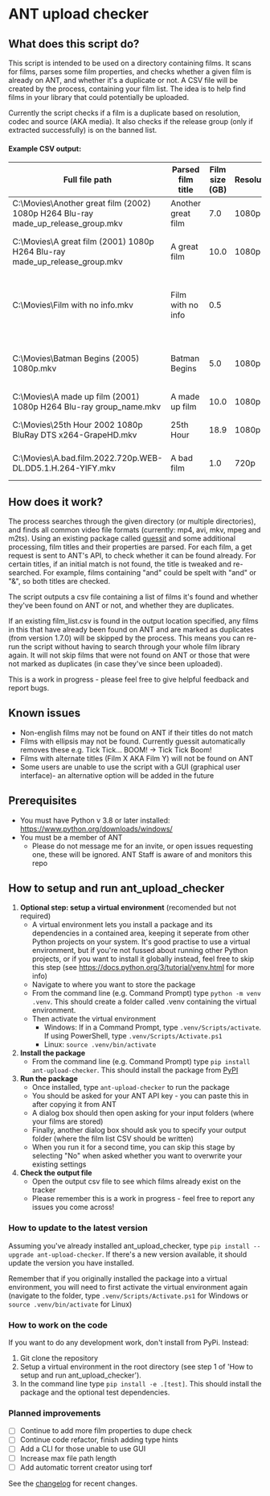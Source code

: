 # ANT upload checker

## What does this script do?
This script is intended to be used on a directory containing films. It scans for films, parses some film properties, and checks whether a given film is already on ANT, and whether it's a duplicate or not. A CSV file will be created by the process, containing your film list. The idea is to help find films in your library that could potentially be uploaded.

Currently the script checks if a film is a duplicate based on resolution, codec and source (AKA media). It also checks if the release group (only if extracted successfully) is on the banned list.

#### Example CSV output:
| Full file path                                                                   | Parsed film title  | Film size (GB) | Resolution | Codec | Source  | Release group         | Already on ANT?                                                                                                  |Info |
|----------------------------------------------------------------------------------|--------------------|----------------|------------|-------|---------|-----------------------|------------------------------------------------------------------------------------------------------------------|-|
| C:\Movies\Another great film (2002) 1080p H264 Blu-ray made_up_release_group.mkv | Another great film | 7.0            | 1080p      | H264  | Blu-ray | made_up_release_group | Uploadable - potentially        | Film does not exist, or could not match title|
| C:\Movies\A great film (2001) 1080p H264 Blu-ray made_up_release_group.mkv       | A great film       | 10.0           | 1080p      | H264  | Blu-ray | made_up_release_group | Uploadable                                    | A film with 1080p/H264/Web does not already exists. link               |
| C:\Movies\Film with no info.mkv                                                  | Film with no info  | 0.5            |            |       |         |                       | Duplicate - potentially               |         On ANT, but could not dupe check (could not extract resolution/codec/media from filename). test_link |
| C:\Movies\Batman Begins (2005) 1080p.mkv                                         | Batman Begins      | 5.0            | 1080p      |       |         |                       | Duplicate - partial  | A film with 1080p already exists. Could not extract and check codec/media from filename. link |
| C:\Movies\A made up film (2001) 1080p H264 Blu-ray group_name.mkv                | A made up film     | 10.0           | 1080p      | H264  | Blu-ray | group_name            | Duplicate                                                                  | Exact filename already exists: link  |
| C:\Movies\25th Hour 2002 1080p BluRay DTS x264-GrapeHD.mkv                       | 25th Hour          | 18.9           | 1080p      | H264  | Blu-ray | grapehd            | Duplicate                                               | A film with 1080p/H264/Blu-ray already exists: link     |
| C:\Movies\A.bad.film.2022.720p.WEB-DL.DD5.1.H.264-YIFY.mkv                       | A bad film         | 1.0            | 720p       | H264  | Web     | yify                  | Banned                                                                          | Release group 'yify' is banned from ANT - do not upload|




## How does it work?

The process searches through the given directory (or multiple directories), and finds all common video file formats (currently: mp4, avi, mkv, mpeg and m2ts). Using an existing package called [guessit](https://github.com/guessit-io/guessit) and some additional processing, film titles and their  properties are parsed. For each film, a get request is sent to ANT's API, to check whether it can be found already. For certain titles, if an initial match is not found, the title is tweaked and re-searched. For example, films containing "and" could be spelt with "and" or "&", so both titles are checked.

The script outputs a csv file containing a list of films it's found and whether they've been found on ANT or not, and whether they are duplicates.

If an existing film_list.csv is found in the output location specified, any films in this that have already been found on ANT and are marked as duplicates (from version 1.7.0) will be skipped by the process. This means you can re-run the script without having to search through your whole film library again. It will not skip films that were not found on ANT or those that were not marked as duplicates (in case they've since been uploaded).

This is a work in progress - please feel free to give helpful feedback and report bugs.

## Known issues
* Non-english films may not be found on ANT if their titles do not match
* Films with ellipsis may not be found. Currently guessit automatically removes these e.g. Tick Tick... BOOM! -> Tick Tick Boom!
* Films with alternate titles (Film X AKA Film Y) will not be found on ANT
* Some users are unable to use the script with a GUI (graphical user interface)- an alternative option will be added in the future

## Prerequisites
* You must have Python v 3.8 or later installed: https://www.python.org/downloads/windows/
* You must be a member of ANT
    * Please do not message me for an invite, or open issues requesting one, these will be ignored. ANT Staff is aware of and monitors this repo

## How to setup and run ant_upload_checker
1. **Optional step: setup a virtual environment** (recomended but not required)
    * A virtual environment lets you install a package and its dependencies in a contained area, keeping it seperate from other Python projects on your system. It's good practise to use a virtual environment, but if you're not fussed about running other Python projects, or if you want to install it globally instead, feel free to skip this step (see https://docs.python.org/3/tutorial/venv.html for more info)
    * Navigate to where you want to store the package
    * From the command line (e.g. Command Prompt) type `python -m venv .venv`. This should create a folder called .venv containing the virtual environment.
    * Then activate the virtual environment
        * Windows: If in a Command Prompt, type `.venv/Scripts/activate`. If using PowerShell, type `.venv/Scripts/Activate.ps1`
        * Linux: `source .venv/bin/activate`
2. **Install the package**
    * From the command line (e.g. Command Prompt) type `pip install ant-upload-checker`. This should install the package from [PyPI](https://pypi.org/project/ant-upload-checker/)
3. **Run the package**
    * Once installed, type `ant-upload-checker` to run the package
    * You should be asked for your ANT API key - you can paste this in after copying it from ANT
    * A dialog box should then open asking for your input folders (where your films are stored)
    * Finally, another dialog box should ask you to specify your output folder (where the film list CSV should be written)
    * When you run it for a second time, you can skip this stage by selecting "No" when asked whether you want to overwrite your existing settings
4. **Check the output file**
    * Open the output csv file to see which films already exist on the tracker
    * Please remember this is a work in progress - feel free to report any issues you come across!

### How to update to the latest version
Assuming you've already installed ant_upload_checker, type `pip install --upgrade ant-upload-checker`. If there's a new version available, it should update the version you have installed. 

Remember that if you originally installed the package into a virtual environment, you will need to first activate the virtual environment again (navigate to the folder, type `.venv/Scripts/Activate.ps1` for Windows or `source .venv/bin/activate` for Linux)

### How to work on the code
If you want to do any development work, don't install from PyPi. Instead:
1. Git clone the repository
2. Setup a virtual environment in the root directory (see step 1 of 'How to setup and run ant_upload_checker'). 
3. In the command line type `pip install -e .[test]`. This should install the package and the optional test dependencies.


### Planned improvements
- [ ] Continue to add more film properties to dupe check
- [ ] Continue code refactor, finish adding type hints
- [ ] Add a CLI for those unable to use GUI
- [ ] Increase max file path length
- [ ] Add automatic torrent creator using torf

See the [changelog](changelog.md) for recent changes.

